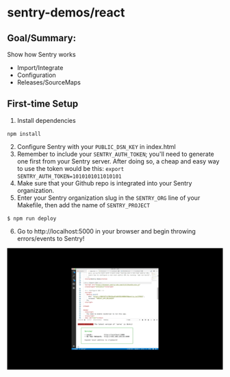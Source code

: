 # sentry-demos/react

## Goal/Summary:
Show how Sentry works
- Import/Integrate
- Configuration
- Releases/SourceMaps

## First-time Setup
1. Install dependencies
```
npm install
```

2. Configure Sentry with your `PUBLIC_DSN_KEY` in index.html
3. Remember to include your `SENTRY_AUTH_TOKEN`; you'll need to generate one
first from your Sentry server. After doing so, a cheap and easy way to use the
token would be this: `export SENTRY_AUTH_TOKEN=1010101011010101`
4. Make sure that your Github repo is integrated into your Sentry organization.
5. Enter your Sentry organization slug in the `SENTRY_ORG` line of your Makefile,
then add the name of `SENTRY_PROJECT`

```
$ npm run deploy
```
6. Go to http://localhost:5000 in your browser and begin throwing errors/events to Sentry!

![Alt Text](demo.gif)
